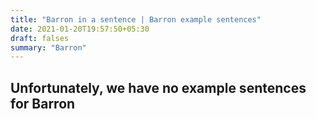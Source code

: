 ```yaml
---
title: "Barron in a sentence | Barron example sentences"
date: 2021-01-20T19:57:50+05:30
draft: falses
summary: "Barron"
---
```

## Unfortunately, we have no example sentences for Barron                 
